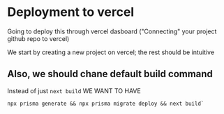 # Deployment to vercel

Going to deploy this through vercel dasboard ("Connecting" your project github repo to vercel)

We start by creating a new project on vercel; the rest should be intuitive

## Also, we should chane default build command

Instead of just `next build` WE WANT TO HAVE 

```
npx prisma generate && npx prisma migrate deploy && next build`

```